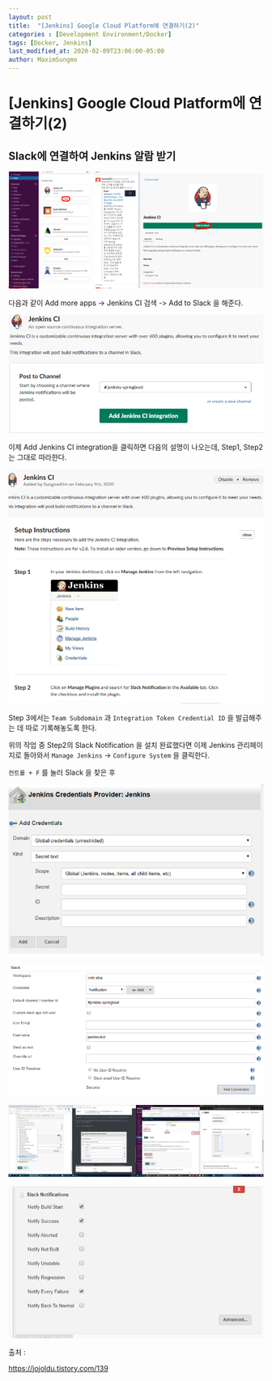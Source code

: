 ```yaml
---
layout: post
title:  "[Jenkins] Google Cloud Platform에 연결하기(2)"
categories : [Development Environment/Docker]
tags: [Docker, Jenkins]
last_modified_at: 2020-02-09T23:06:00-05:00
author: MaximSungmo
---
```




# [Jenkins] Google Cloud Platform에 연결하기(2)



## Slack에 연결하여 Jenkins 알람 받기

![image-20200209235731793](/assets/images/image-20200209235731793.png)

다음과 같이 Add more apps -> Jenkins CI 검색 -> Add to Slack 을 해준다.

![image-20200209235858100](/assets/images/image-20200209235858100.png)

이제 Add Jenkins CI integration을 클릭하면 다음의 설명이 나오는데, Step1, Step2 는 그대로 따라한다.

![image-20200210000633148](../../assets/images/image-20200210000633148.png)

Step 3에서는 `Team Subdomain` 과 `Integration Token Credential ID` 을 발급해주는 데 따로 기록해놓도록 한다.

위의 작업 중 Step2의 Slack Notification 을 설치 완료했다면 이제 Jenkins 관리페이지로 돌아와서 `Manage Jenkins` -> `Configure System` 을 클릭한다.

`컨트롤 + F` 를 눌러 Slack 을 찾은 후 



![image-20200210002947949](../../assets/images/image-20200210002947949.png)

![image-20200210003257909](../../assets/images/image-20200210003257909.png)

![image-20200210003407921](../../assets/images/image-20200210003407921.png)



![image-20200210003451689](../../assets/images/image-20200210003451689.png)



출처 : 

https://jojoldu.tistory.com/139
